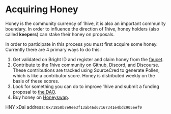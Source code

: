 # Acquiring Honey

Honey is the community currency of 1hive, it is also an important community boundary. In order to influence the direction of 1hive, honey holders \(also called **keepers**\) can stake their honey on proposals.

In order to participate in this process you must first acquire some honey. Currently there are 4 primary ways to do this:

1. Get validated on Bright ID and register and claim honey from the [faucet](https://faucet.1hive.org/#/).
2. Contribute to the 1hive community on Github, Discord, and Discourse. These contributions are tracked using SourceCred to generate Pollen, which is like a contributor score. Honey is distributed weekly on the basis of these scores.
3. Look for something you can do to improve 1hive and submit a funding proposal to [the DAO](https://1hive.org/#/home).
4. Buy honey on [Honeyswap](https://honeyswap.org/#/swap).

HNY xDai address: `0x71850b7e9ee3f13ab46d67167341e4bdc905eef9`


